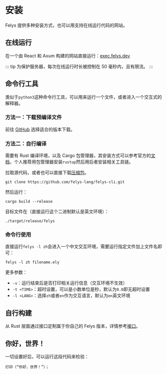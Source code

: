 # 安装

Felys 提供多种安装方式，也可以用支持在线运行代码的网站。

## 在线运行

在一个由 React 和 Axum 构建的网站直接运行：[exec.felys.dev](https://google.com)

::: tip
为保护服务器，每次在线运行时长被控制在 50 毫秒内，且有限流。
:::

## 命令行工具

类似于`python3`这种命令行工具，可以用来运行一个文件，或者进入一个交互式的解释器。

### 方法一：下载预编译文件

前往 [GitHub](https://github.com/felys-lang/felys-cli) 选择适合的版本下载。

### 方法二：自行编译

需要有 Rust 编译环境，以及 Cargo 包管理器，其安装方式可以参考官方的[文档](https://doc.rust-lang.org/book/ch01-01-installation.html)，个人推荐用包管理器安装`rustup`然后用后者安装相关工具链。

拉取源代码，或者也可以直接下载[压缩包](https://github.com/felys-lang/felys-cli/archive/refs/heads/main.zip)。

```shell
git clone https://github.com/felys-lang/felys-cli.git
```

然后运行：

```shell
cargo build --release
```

目标文件在（直接运行这个二进制默认是英文环境）：

```shell
./target/release/felys
```

### 命令行使用

直接运行`felys -l zh`会进入一个中文交互环境，需要运行指定文件加上文件名即可：

```shell
felys -l zh filename.ely
```

更多参数：

- `-v`：运行结束后是否打印相关运行信息（交互环境不生效）
- `-t <TIME>`：超时设置，可以是小数单位是秒，默认为`0.0`即无超时设置
- `-l <LANG>`：选择`zh`或者`en`作为交互语言，默认为`en`英文环境

## 自行构建

从 Rust 层面通过接口定制属于你自己的 Felys 版本，详情参考[接口](../api/overview)。

## 你好，世界！

一切设置好后，可以运行这段代码来检验：

```felys
打印（“你好，世界！”）；
```
